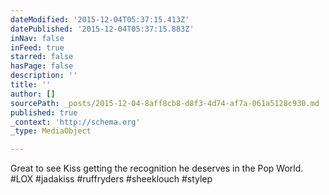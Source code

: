 ```yaml
---
dateModified: '2015-12-04T05:37:15.413Z'
datePublished: '2015-12-04T05:37:15.883Z'
inNav: false
inFeed: true
starred: false
hasPage: false
description: ''
title: ''
author: []
sourcePath: _posts/2015-12-04-8aff8cb8-d8f3-4d74-af7a-061a5128c930.md
published: true
_context: 'http://schema.org'
_type: MediaObject

---
```

Great to see Kiss getting the recognition he deserves in the Pop World.  \#LOX \#jadakiss \#ruffryders \#sheeklouch \#stylep
